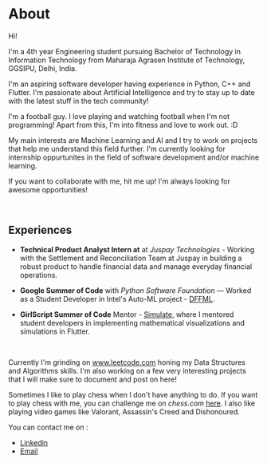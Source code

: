 # 


# About

Hi!

I'm a 4th year Engineering student pursuing Bachelor of Technology in Information Technology from Maharaja Agrasen Institute of Technology, GGSIPU, Delhi, India.

I'm an aspiring software developer having experience in Python, C++ and Flutter.
I'm passionate about Artificial Intelligence and try to stay up to date with the latest stuff in the tech community!

I'm a football guy. I love playing and watching football when I'm not programming! Apart from this, I'm into fitness and love to work out. :D

My main interests are Machine Learning and AI and I try to work on projects that help me understand this field further.
I'm currently looking for internship oppurtunites in the field of software development and/or machine learning.

If you want to collaborate with me, hit me up! I'm always looking for awesome opportunities!

&nbsp;

## Experiences

- **Technical Product Analyst Intern at** at *Juspay Technologies* - Working with the Settlement and Reconciliation Team at Juspay in building a robust product to handle financial data and manage everyday financial operations.

- **Google Summer of Code** with *Python Software Foundation* — Worked as a Student Developer in Intel's Auto-ML project - [DFFML](https://github.com/intel/dffml/).

- **GirlScript Summer of Code** Mentor - [Simulate](https://cod-ed.github.io/simulate), where I mentored student developers in implementing mathematical visualizations and simulations in Flutter.

&nbsp;

Currently I'm grinding on www.leetcode.com honing my Data Structures and Algorithms skills. I'm also working on a few very interesting projects that I will make sure to document and post on here!

Sometimes I like to play chess when I don't have anything to do. If you want to play chess with me, you can challenge me on *chess.com* [here](https://www.chess.com/member/sakshamarora1001). I also like playing video games like Valorant, Assassin's Creed and Dishonoured.

You can contact me on : 
 - [Linkedin](https://linkedin.com/in/sakshamarora1)
 - [Email](sakshamarora1001@gmail.com)

